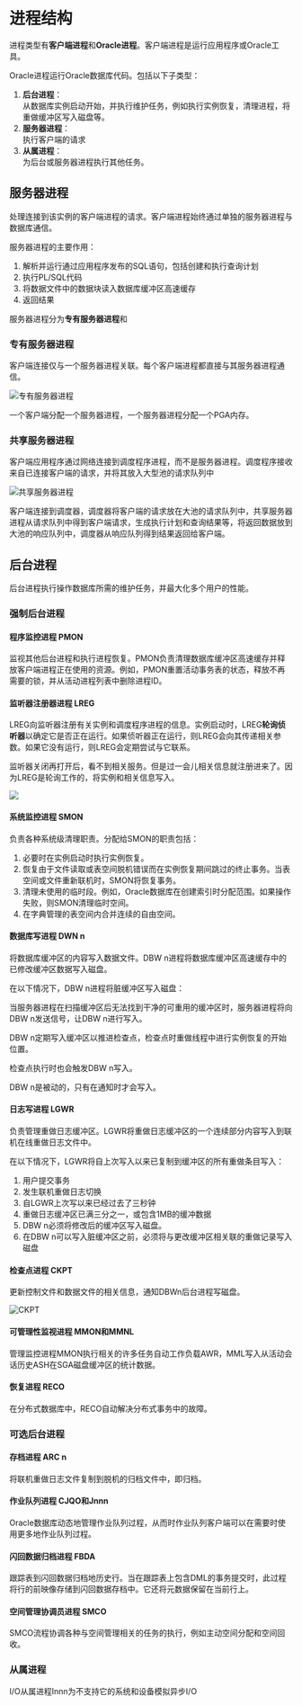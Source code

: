 # 进程结构

进程类型有**客户端进程**和**Oracle进程**。客户端进程是运行应用程序或Oracle工具。

Oracle进程运行Oracle数据库代码。包括以下子类型：

1. **后台进程**：<br />
从数据库实例启动开始，并执行维护任务，例如执行实例恢复，清理进程，将重做缓冲区写入磁盘等。
2. **服务器进程**：<br />
执行客户端的请求<br />
3. **从属进程**：<br />
为后台或服务器进程执行其他任务。

## 服务器进程

处理连接到该实例的客户端进程的请求。客户端进程始终通过单独的服务器进程与数据库通信。

服务器进程的主要作用：
1. 解析并运行通过应用程序发布的SQL语句，包括创建和执行查询计划
2. 执行PL/SQL代码
3. 将数据文件中的数据块读入数据库缓冲区高速缓存
4. 返回结果

服务器进程分为**专有服务器进程**和

### 专有服务器进程

客户端连接仅与一个服务器进程关联。每个客户端进程都直接与其服务器进程通信。

![专有服务器进程](./assets/2023-05-06-11-26-16.png)

一个客户端分配一个服务器进程，一个服务器进程分配一个PGA内存。

### 共享服务器进程

客户端应用程序通过网络连接到调度程序进程，而不是服务器进程。调度程序接收来自已连接客户端的请求，并将其放入大型池的请求队列中

![共享服务器进程](./assets/2023-05-06-11-28-43.png)

客户端连接到调度器，调度器将客户端的请求放在大池的请求队列中，共享服务器进程从请求队列中得到客户端请求，生成执行计划和查询结果等，将返回数据放到大池的响应队列中，调度器从响应队列得到结果返回给客户端。

## 后台进程

后台进程执行操作数据库所需的维护任务，并最大化多个用户的性能。

### 强制后台进程

#### 程序监控进程 PMON

监视其他后台进程和执行进程恢复。PMON负责清理数据库缓冲区高速缓存并释放客户端进程正在使用的资源。例如，PMON重置活动事务表的状态，释放不再需要的锁，并从活动进程列表中删除进程ID。

#### 监听器注册器进程 LREG

LREG向监听器注册有关实例和调度程序进程的信息。实例启动时，LREG**轮询侦听器**以确定它是否正在运行。如果侦听器正在运行，则LREG会向其传递相关参数。如果它没有运行，则LREG会定期尝试与它联系。

监听器关闭再打开后，看不到相关服务。但是过一会儿相关信息就注册进来了。因为LREG是轮询工作的，将实例和相关信息写入。

![](./assets/2023-05-06-11-41-50.png)

#### 系统监控进程 SMON

负责各种系统级清理职责。分配给SMON的职责包括：
1. 必要时在实例启动时执行实例恢复。
2. 恢复由于文件读取或表空间脱机错误而在实例恢复期间跳过的终止事务。当表空间或文件重新联机时，SMON将恢复事务。
3. 清理未使用的临时段。例如，Oracle数据库在创建索引时分配范围。如果操作失败，则SMON清理临时空间。
4. 在字典管理的表空间内合并连续的自由空间。

#### 数据库写进程 DWN n

将数据库缓冲区的内容写入数据文件。DBW n进程将数据库缓冲区高速缓存中的已修改缓冲区数据写入磁盘。

在以下情况下，DBW n进程将脏缓冲区写入磁盘：

当服务器进程在扫描缓冲区后无法找到干净的可重用的缓冲区时，服务器进程将向DBW n发送信号，让DBW n进行写入。

DBW n定期写入缓冲区以推进检查点，检查点时重做线程中进行实例恢复的开始位置。

检查点执行时也会触发DBW n写入。

DBW n是被动的，只有在通知时才会写入。

#### 日志写进程 LGWR

负责管理重做日志缓冲区。LGWR将重做日志缓冲区的一个连续部分内容写入到联机在线重做日志文件中。

在以下情况下，LGWR将自上次写入以来已复制到缓冲区的所有重做条目写入：

1. 用户提交事务
2. 发生联机重做日志切换
3. 自LGWR上次写以来已经过去了三秒钟
4. 重做日志缓冲区已满三分之一，或包含1MB的缓冲数据
5. DBW n必须将修改后的缓冲区写入磁盘。
6. 在DBW n可以写入脏缓冲区之前，必须将与更改缓冲区相关联的重做记录写入磁盘

#### 检查点进程 CKPT

更新控制文件和数据文件的相关信息，通知DBWn后台进程写磁盘。

![CKPT](./assets/2023-05-06-11-52-59.png)

#### 可管理性监视进程 MMON和MMNL

管理监控进程MMON执行相关的许多任务自动工作负载AWR，MML写入从活动会话历史ASH在SGA磁盘缓冲区的统计数据。

#### 恢复进程 RECO

在分布式数据库中，RECO自动解决分布式事务中的故障。

### 可选后台进程

#### 存档进程 ARC n

将联机重做日志文件复制到脱机的归档文件中，即归档。

#### 作业队列进程 CJQO和Jnnn

Oracle数据库动态地管理作业队列过程，从而时作业队列客户端可以在需要时使用更多地作业队列过程。

#### 闪回数据归档进程 FBDA

跟踪表到闪回数据归档地历史行。当在跟踪表上包含DML的事务提交时，此过程将行的前映像存储到闪回数据存档中。它还将元数据保留在当前行上。

#### 空间管理协调员进程 SMCO

SMCO流程协调各种与空间管理相关的任务的执行，例如主动空间分配和空间回收。

### 从属进程

I/O从属进程Innn为不支持它的系统和设备模拟异步I/O

